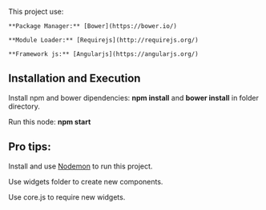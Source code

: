 
  This project use:
  
    **Package Manager:** [Bower](https://bower.io/)
    
    **Module Loader:** [Requirejs](http://requirejs.org/)
    
    **Framework js:** [Angularjs](https://angularjs.org/)
    
## Installation and Execution
 
  Install npm and bower dipendencies: **npm install** and **bower install** in folder directory.
  
  Run this node: **npm start**
 
## Pro tips:
 
  Install and use [Nodemon](https://nodemon.io/) to run this project.
  
  Use widgets folder to create new components.
  
  Use core.js to require new widgets. 

